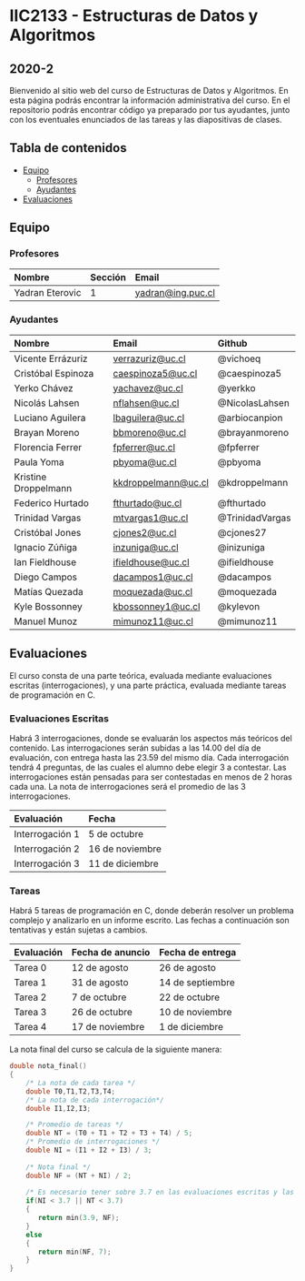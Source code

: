# IIC2133 - Estructuras de Datos y Algoritmos
## 2020-2

Bienvenido al sitio web del curso de Estructuras de Datos y Algoritmos. En esta página podrás encontrar la información administrativa del curso. En el repositorio podrás encontrar código ya preparado por tus ayudantes, junto con los eventuales enunciados de las tareas y las diapositivas de clases.

## Tabla de contenidos
 * [Equipo](#equipo)
     * [Profesores](#profesores)
     * [Ayudantes](#ayudantes)
 * [Evaluaciones](#evaluaciones)
     
## Equipo

### Profesores

| Nombre               |  Sección         |  Email         |
|:-------------------- |:--------------|:--------------|
| Yadran Eterovic | 1 | yadran@ing.puc.cl |


### Ayudantes

| Nombre                | Email       | Github |
|:--------------------- |:-------------| :---------|
| Vicente Errázuriz | verrazuriz@uc.cl | @vichoeq |
| Cristóbal Espinoza | caespinoza5@uc.cl | @caespinoza5 |
| Yerko Chávez | yachavez@uc.cl | @yerkko |
| Nicolás Lahsen | nflahsen@uc.cl | @NicolasLahsen |
| Luciano Aguilera | lbaguilera@uc.cl | @arbiocanpion |
| Brayan Moreno | bbmoreno@uc.cl | @brayanmoreno |
| Florencia Ferrer | fpferrer@uc.cl | @fpferrer |
| Paula Yoma | pbyoma@uc.cl | @pbyoma |
| Kristine Droppelmann | kkdroppelmann@uc.cl | @kdroppelmann |
| Federico Hurtado | fthurtado@uc.cl | @fthurtado |
| Trinidad Vargas | mtvargas1@uc.cl | @TrinidadVargas |
| Cristóbal Jones | cjones2@uc.cl | @cjones27 |
| Ignacio Zúñiga | inzuniga@uc.cl | @inizuniga |
| Ian Fieldhouse | ifieldhouse@uc.cl | @ifieldhouse |
| Diego Campos | dacampos1@uc.cl | @dacampos |
| Matías Quezada | moquezada@uc.cl | @moquezada |
| Kyle Bossonney | kbossonney1@uc.cl | @kylevon |
| Manuel Munoz | mimunoz11@uc.cl | @mimunoz11 |

## Evaluaciones

El curso consta de una parte teórica, evaluada mediante evaluaciones escritas (interrogaciones), y una parte práctica, evaluada mediante tareas de programación en C.

### Evaluaciones Escritas

Habrá 3 interrogaciones, donde se evaluarán los aspectos más teóricos del contenido. Las interrogaciones serán subidas a las 14.00 del día de evaluación, con entrega hasta las 23.59 del mismo día. Cada interrogación tendrá 4 preguntas, de las cuales el alumno debe elegir 3 a contestar. Las interrogaciones están pensadas para ser contestadas en menos de 2 horas cada una. La nota de interrogaciones será el promedio de las 3 interrogaciones.

| Evaluación | Fecha |
|:----------|:----------|
| Interrogación 1 | 5 de octubre |
| Interrogación 2 | 16 de noviembre |
| Interrogación 3 | 11 de diciembre |


### Tareas

Habrá 5 tareas de programación en C, donde deberán resolver un problema complejo y analizarlo en un informe escrito. Las fechas a continuación son tentativas y están sujetas a cambios.

| Evaluación | Fecha de anuncio | Fecha de entrega |
|:----------|:----------|:----------|
| Tarea 0 | 12 de agosto | 26 de agosto|
| Tarea 1 | 31 de agosto | 14 de septiembre |
| Tarea 2 | 7 de octubre | 22 de octubre |
| Tarea 3 | 26 de octubre | 10 de noviembre |
| Tarea 4 | 17 de noviembre | 1 de diciembre |

La nota final del curso se calcula de la siguiente manera:

```c++
double nota_final()
{
    /* La nota de cada tarea */
    double T0,T1,T2,T3,T4;    
    /* La nota de cada interrogación*/
    double I1,I2,I3;

    /* Promedio de tareas */
    double NT = (T0 + T1 + T2 + T3 + T4) / 5;
    /* Promedio de interrogaciones */
    double NI = (I1 + I2 + I3) / 3;
    
    /* Nota final */
    double NF = (NT + NI) / 2;
    
    /* Es necesario tener sobre 3.7 en las evaluaciones escritas y las tareas por separado para aprobar el curso */
    if(NI < 3.7 || NT < 3.7)
    {
       return min(3.9, NF);
    }
    else
    {
       return min(NF, 7);
    }
}
```
